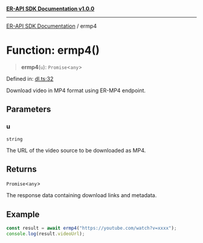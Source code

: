 [**ER-API SDK Documentation v1.0.0**](../README.md)

***

[ER-API SDK Documentation](../globals.md) / ermp4

# Function: ermp4()

> **ermp4**(`u`): `Promise`\<`any`\>

Defined in: [dl.ts:32](https://github.com/ErBots/Er-Api-Sdk/blob/d22ccb9660609171ce2e445efde8af74d36b3c66/src/dl.ts#L32)

Download video in MP4 format using ER-MP4 endpoint.

## Parameters

### u

`string`

The URL of the video source to be downloaded as MP4.

## Returns

`Promise`\<`any`\>

The response data containing download links and metadata.

## Example

```ts
const result = await ermp4("https://youtube.com/watch?v=xxxx");
console.log(result.videoUrl);
```
